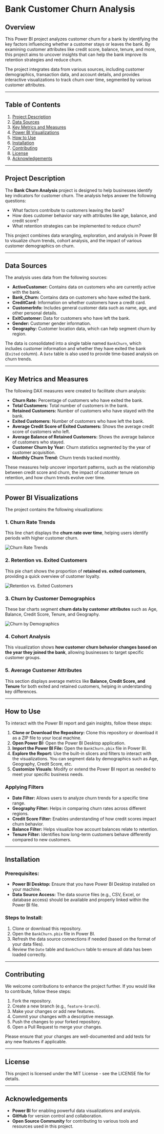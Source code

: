 # Bank Customer Churn Analysis

## Overview
This Power BI project analyzes customer churn for a bank by identifying the key factors influencing whether a customer stays or leaves the bank. By examining customer attributes like credit score, balance, tenure, and more, this project aims to uncover insights that can help the bank improve its retention strategies and reduce churn.

The project integrates data from various sources, including customer demographics, transaction data, and account details, and provides interactive visualizations to track churn over time, segmented by various customer attributes.

---

## Table of Contents
1. [Project Description](#project-description)
2. [Data Sources](#data-sources)
3. [Key Metrics and Measures](#key-metrics-and-measures)
4. [Power BI Visualizations](#power-bi-visualizations)
5. [How to Use](#how-to-use)
6. [Installation](#installation)
7. [Contributing](#contributing)
8. [License](#license)
9. [Acknowledgements](#acknowledgements)

---

## Project Description
The **Bank Churn Analysis** project is designed to help businesses identify key indicators for customer churn. The analysis helps answer the following questions:

- What factors contribute to customers leaving the bank?
- How does customer behavior vary with attributes like age, balance, and credit score?
- What retention strategies can be implemented to reduce churn?

This project combines data wrangling, exploration, and analysis in Power BI to visualize churn trends, cohort analysis, and the impact of various customer demographics on churn.

---

## Data Sources
The analysis uses data from the following sources:

- **ActiveCustomer:** Contains data on customers who are currently active with the bank.
- **Bank_Churn:** Contains data on customers who have exited the bank.
- **CreditCard:** Information on whether customers have a credit card.
- **CustomerInfo:** Includes general customer data such as name, age, and other personal details.
- **ExitCustomer:** Data for customers who have left the bank.
- **Gender:** Customer gender information.
- **Geography:** Customer location data, which can help segment churn by region.

The data is consolidated into a single table named `BankChurn`, which includes customer information and whether they have exited the bank (`Exited` column). A `Date` table is also used to provide time-based analysis on churn trends.

---

## Key Metrics and Measures
The following DAX measures were created to facilitate churn analysis:

- **Churn Rate:** Percentage of customers who have exited the bank.
- **Total Customers:** Total number of customers in the bank.
- **Retained Customers:** Number of customers who have stayed with the bank.
- **Exited Customers:** Number of customers who have left the bank.
- **Average Credit Score of Exited Customers:** Shows the average credit score of customers who left.
- **Average Balance of Retained Customers:** Shows the average balance of customers who stayed.
- **Customer Churn by Year:** Churn statistics segmented by the year of customer acquisition.
- **Monthly Churn Trend:** Churn trends tracked monthly.

These measures help uncover important patterns, such as the relationship between credit score and churn, the impact of customer tenure on retention, and how churn trends evolve over time.

---

## Power BI Visualizations
The project contains the following visualizations:

### 1. Churn Rate Trends
This line chart displays the **churn rate over time**, helping users identify periods with higher customer churn.

![Churn Rate Trends](https://github.com/viplavs2004/Rbc-Bank-Churn-Analysis-Power-Bi/blob/main/RBc%20bank%20Churn%20analysis%20dashboard.png)

### 2. Retention vs. Exited Customers
This pie chart shows the proportion of **retained vs. exited customers**, providing a quick overview of customer loyalty.

![Retention vs. Exited Customers](https://github.com/viplavs2004/Rbc-Bank-Churn-Analysis-Power-Bi/blob/main/RBc%20bank%20Churn%20analysis%20dashboard%202.png)

### 3. Churn by Customer Demographics
These bar charts segment **churn data by customer attributes** such as Age, Balance, Credit Score, Tenure, and Geography.

![Churn by Demographics](https://github.com/viplavs2004/Rbc-Bank-Churn-Analysis-Power-Bi/blob/main/RBc%20bank%20Churn%20active%20customer%20exited%202.png)

### 4. Cohort Analysis
This visualization shows **how customer churn behavior changes based on the year they joined the bank**, allowing businesses to target specific customer groups.

### 5. Average Customer Attributes
This section displays average metrics like **Balance, Credit Score, and Tenure** for both exited and retained customers, helping in understanding key differences.

---

## How to Use
To interact with the Power BI report and gain insights, follow these steps:

1. **Clone or Download the Repository:** Clone this repository or download it as a ZIP file to your local machine.
2. **Open Power BI:** Open the Power BI Desktop application.
3. **Import the Power BI File:** Open the `BankChurn.pbix` file in Power BI.
4. **Explore the Report:** Use the built-in slicers and filters to interact with the visualizations. You can segment data by demographics such as Age, Geography, Credit Score, etc.
5. **Customize Visuals:** Modify or extend the Power BI report as needed to meet your specific business needs.

### Applying Filters
- **Date Filter:** Allows users to analyze churn trends for a specific time range.
- **Geography Filter:** Helps in comparing churn rates across different regions.
- **Credit Score Filter:** Enables understanding of how credit scores impact churn behavior.
- **Balance Filter:** Helps visualize how account balances relate to retention.
- **Tenure Filter:** Identifies how long-term customers behave differently compared to new customers.

---

## Installation
### Prerequisites:
- **Power BI Desktop:** Ensure that you have Power BI Desktop installed on your machine.
- **Data Source Access:** The data source files (e.g., CSV, Excel, or database access) should be available and properly linked within the Power BI file.

### Steps to Install:
1. Clone or download this repository.
2. Open the `BankChurn.pbix` file in Power BI.
3. Refresh the data source connections if needed (based on the format of your data files).
4. Review the `Date` table and `BankChurn` table to ensure all data has been loaded correctly.

---

## Contributing
We welcome contributions to enhance the project further. If you would like to contribute, follow these steps:

1. Fork the repository.
2. Create a new branch (e.g., `feature-branch`).
3. Make your changes or add new features.
4. Commit your changes with a descriptive message.
5. Push the changes to your forked repository.
6. Open a Pull Request to merge your changes.

Please ensure that your changes are well-documented and add tests for any new features if applicable.

---

## License
This project is licensed under the MIT License - see the LICENSE file for details.

---

## Acknowledgements
- **Power BI** for enabling powerful data visualizations and analysis.
- **GitHub** for version control and collaboration.
- **Open Source Community** for contributing to various tools and resources used in this project.

